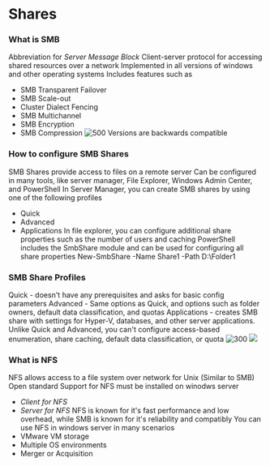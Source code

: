 # Shares
### What is SMB
Abbreviation for *Server Message Block*
Client-server protocol for accessing shared resources over a network
Implemented in all versions of windows and other operating systems
Includes features such as
- SMB Transparent Failover
- SMB Scale-out
- Cluster Dialect Fencing
- SMB Multichannel
- SMB Encryption
- SMB Compression
![500](Pasted%20image%2020240125131214.png)
Versions are backwards compatible
### How to configure SMB Shares
SMB Shares provide access to files on a remote server
Can be configured in many tools, like server manager, File Explorer, Windows Admin Center, and PowerShell
In Server Manager, you can create SMB shares by using one of the following profiles
- Quick
- Advanced
- Applications
In file explorer, you can configure additional share properties such as the number of users and caching
PowerShell includes the SmbShare module and can be used for configuring all share properties
New-SmbShare -Name Share1 -Path D:\\Folder1
### SMB Share Profiles
Quick - doesn't have any prerequisites and asks for basic config parameters
Advanced - Same options as Quick, and options such as folder owners, default data classification, and quotas
Applications - creates SMB share with settings for Hyper-V, databases, and other server applications. Unlike Quick and Advanced, you can't configure access-based enumeration, share caching, default data classification, or quota
![300](Pasted%20image%2020240125132035.png)
![](Pasted%20image%2020240125132047.png)
### What is NFS
NFS allows access to a file system over network for Unix (Similar to SMB)
Open standard
Support for NFS must be installed on winodws server
- *Client for NFS*
- *Server for NFS*
NFS is known for it's fast performance and low overhead, while SMB is known for it's reliability and compatibly
You can use NFS in windows server in many scenarios
- VMware VM storage
- Multiple OS environments
- Merger or Acquisition
